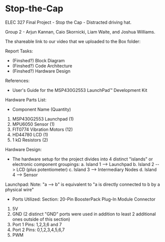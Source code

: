 # Stop-the-Cap
ELEC 327 Final Project - Stop the Cap - Distracted driving hat. 

Group 2 - Arjun Kannan, Caio Skornicki, Liam Waite, and Joshua Williams. 

The shareable link to our video that we uploaded to the Box folder:

Report Tasks:
 - (Finshed?) Block Diagram
 - (Finshed?) Code Architecture
 - (Finshed?) Hardware Design

References:
 - User's Guide for the MSP430G2553 LaunchPad™ Development Kit

Hardware Parts List: 
 - Component Name (Quantity)
 1. MSP430G2553 Launchpad (1)
 2. MPU6050 Sensor (1)
 3. FIT0774 Vibration Motors (12)
 4. HD44780 LCD (1)
 5. 1 kΩ Resistors (2)

Hardware Design:
 - The hardware setup for the project divides into 4 distinct "islands" or electronic component groupings:
   a. Island 1 --> Launchpad
   b. Island 2 --> LCD (plus potentiometer)
   c. Island 3 --> Intermediary Nodes
   d. Island 4 --> Sensor

Launchpad:
  Note: "a --> b" is equivalent to "a is directly connected to b by a physical wire"
 - Ports Utilized:
 Section: 20-Pin BoosterPack Plug-In Module Connector
  1. 5V
  2. GND (2 distinct "GND" ports were used in addition to least 2 additional ones outside of this section)
  3. Port 1 Pins: 1,2,3,6 and 7
  4. Port 2 Pins: 0,1,2,3,4,5,6,7
  5. PWM



